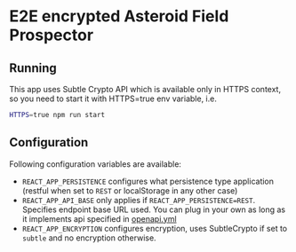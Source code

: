 # E2E encrypted Asteroid Field Prospector

## Running
This app uses Subtle Crypto API which is available only in HTTPS context, so you need to start it with HTTPS=true env variable, i.e.
```bash
HTTPS=true npm run start
```

## Configuration
Following configuration variables are available:
* `REACT_APP_PERSISTENCE` configures what persistence type application (restful when set to `REST` or localStorage in any other case) 
* `REACT_APP_API_BASE` only applies if `REACT_APP_PERSISTENCE=REST`. Specifies endpoint base URL used. You can plug in your own as long as it implements api specified in [openapi.yml](openapi.yml)
* `REACT_APP_ENCRYPTION` configures encryption, uses SubtleCrypto if set to `subtle` and no encryption otherwise.



